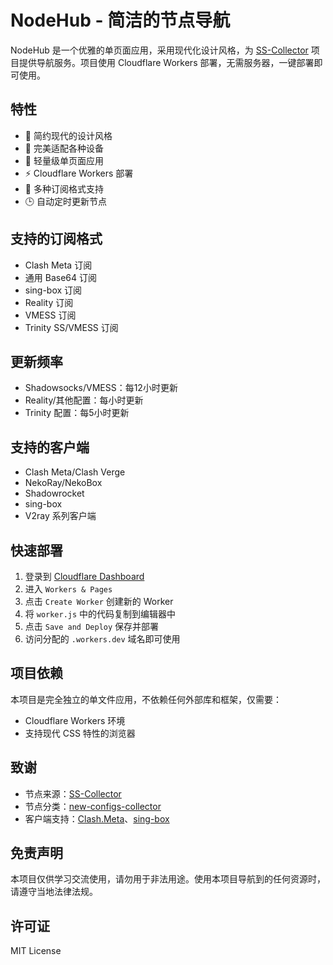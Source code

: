 # NodeHub - 简洁的节点导航

NodeHub 是一个优雅的单页面应用，采用现代化设计风格，为 [SS-Collector](https://github.com/lagzian/SS-Collector) 项目提供导航服务。项目使用 Cloudflare Workers 部署，无需服务器，一键部署即可使用。

## 特性

- 🎨 简约现代的设计风格
- 📱 完美适配各种设备
- 🚀 轻量级单页面应用
- ⚡️ Cloudflare Workers 部署
- 🔄 多种订阅格式支持
- 🕒 自动定时更新节点

## 支持的订阅格式

- Clash Meta 订阅
- 通用 Base64 订阅
- sing-box 订阅
- Reality 订阅
- VMESS 订阅
- Trinity SS/VMESS 订阅

## 更新频率

- Shadowsocks/VMESS：每12小时更新
- Reality/其他配置：每小时更新
- Trinity 配置：每5小时更新

## 支持的客户端

- Clash Meta/Clash Verge
- NekoRay/NekoBox
- Shadowrocket
- sing-box
- V2ray 系列客户端

## 快速部署

1. 登录到 [Cloudflare Dashboard](https://dash.cloudflare.com/)
2. 进入 `Workers & Pages`
3. 点击 `Create Worker` 创建新的 Worker
4. 将 `worker.js` 中的代码复制到编辑器中
5. 点击 `Save and Deploy` 保存并部署
6. 访问分配的 `.workers.dev` 域名即可使用

## 项目依赖

本项目是完全独立的单文件应用，不依赖任何外部库和框架，仅需要：

- Cloudflare Workers 环境
- 支持现代 CSS 特性的浏览器

## 致谢

- 节点来源：[SS-Collector](https://github.com/lagzian/SS-Collector)
- 节点分类：[new-configs-collector](https://github.com/lagzian/new-configs-collector)
- 客户端支持：[Clash.Meta](https://github.com/MetaCubeX/Clash.Meta)、[sing-box](https://github.com/SagerNet/sing-box)

## 免责声明

本项目仅供学习交流使用，请勿用于非法用途。使用本项目导航到的任何资源时，请遵守当地法律法规。

## 许可证

MIT License